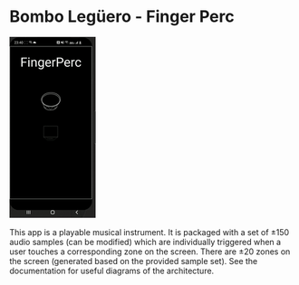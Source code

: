 # Bombo Legüero - Finger Perc

![](gifOfDemo.gif)

This app is a playable musical instrument. It is packaged with a set of ±150 audio samples (can be modified) which are individually triggered when a user touches a corresponding zone on the screen. 
There are ±20 zones on the screen (generated based on the provided sample set). 
See the documentation for useful diagrams of the architecture. 

